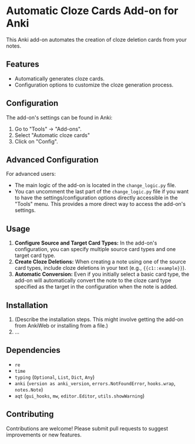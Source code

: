 # Automatic Cloze Cards Add-on for Anki

This Anki add-on automates the creation of cloze deletion cards from your notes.

## Features

* Automatically generates cloze cards.
* Configuration options to customize the cloze generation process.

## Configuration

The add-on's settings can be found in Anki:

1.  Go to "Tools" -> "Add-ons".
2.  Select "Automatic cloze cards"
3.  Click on "Config".

## Advanced Configuration

For advanced users:

* The main logic of the add-on is located in the `change_logic.py` file.
* You can uncomment the last part of the `change_logic.py` file if you want to have the settings/configuration options directly accessible in the "Tools" menu. This provides a more direct way to access the add-on's settings.

## Usage

1.  **Configure Source and Target Card Types:** In the add-on's configuration, you can specify multiple source card types and one target card type.
2.  **Create Cloze Deletions:** When creating a note using one of the source card types, include cloze deletions in your text (e.g., `{{c1::example}}`).
3.  **Automatic Conversion:** Even if you initially select a basic card type, the add-on will automatically convert the note to the cloze card type specified as the target in the configuration when the note is added.

## Installation

1.  (Describe the installation steps.  This might involve getting the add-on from AnkiWeb or installing from a file.)
2.  ...

## Dependencies

* `re`
* `time`
* `typing` (`Optional`, `List`, `Dict`, `Any`)
* `anki` (`version as anki_version`, `errors.NotFoundError`, `hooks.wrap`, `notes.Note`)
* `aqt` (`gui_hooks`, `mw`, `editor.Editor`, `utils.showWarning`)

## Contributing

Contributions are welcome! Please submit pull requests to suggest improvements or new features.
